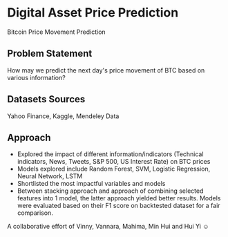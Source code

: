 # Digital Asset Price Prediction
Bitcoin Price Movement Prediction

## Problem Statement
How may we predict the next day's price movement of BTC based on various information?

## Datasets Sources
Yahoo Finance, Kaggle, Mendeley Data

## Approach
* Explored the impact of different information/indicators (Technical indicators, News, Tweets, S&P 500, US Interest Rate) on BTC prices
* Models explored include Random Forest, SVM, Logistic Regression, Neural Network, LSTM
* Shortlisted the most impactful variables and models 
* Between stacking approach and approach of combining selected features into 1 model, the latter approach yielded better results. Models were evaluated based on their F1 score on backtested dataset for a fair comparison. 


A collaborative effort of Vinny, Vannara, Mahima, Min Hui and Hui Yi ☺️
